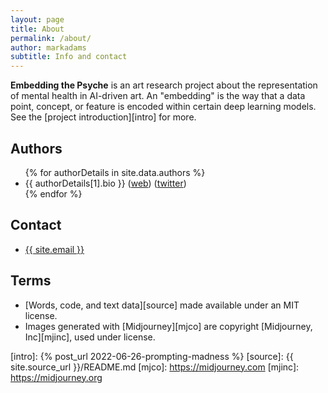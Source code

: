 ```yaml
---
layout: page
title: About
permalink: /about/
author: markadams
subtitle: Info and contact
---
```


**Embedding the Psyche** is an art research project about the representation of mental health in AI-driven art. An "embedding" is the way that a data point, concept, or feature is encoded within certain deep learning models. See the [project introduction][intro] for more.

## Authors

<ul>
{% for authorDetails in site.data.authors %}
	<li>{{ authorDetails[1].bio }} (<a href="{{ authorDetails[1].uri }}">web</a>) (<a href="https://twitter.com/{{ authorDetails[1].twitter_username }}">twitter</a>)</li>
{% endfor %}
</ul>

## Contact

<ul>
  <li>
	<a href="{{ site.email | prepend: "mailto:" }}">
	  {{ site.email }}
	</a>
  </li>
</ul>

## Terms

- [Words, code, and text data][source] made available under an MIT license.
- Images generated with [Midjourney][mjco] are copyright [Midjourney, Inc][mjinc], used under license.

[intro]: {% post_url 2022-06-26-prompting-madness %}
[source]: {{ site.source_url }}/README.md
[mjco]: https://midjourney.com
[mjinc]: https://midjourney.org
